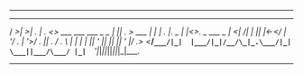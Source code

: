 _________________________________________________________________________________________
 ___  ___  ___  ___  _                       _  ___        _    ___       _  _           
/ __>|  _>| . \| . \<_> ___ ___  ___  _ _  _| || . > ___ _| |_ | . |._ _ | |<_>._ _  ___ 
\__ \| <__|  _/| | || |<_-</ | '/ . \| '_>/ . || . \/ . \ | |  | | || ' || || || ' |/ ._>
<___/`___/|_|  |___/|_|/__/\_|_.\___/|_|  \___||___/\___/ |_|  `___'|_|_||_||_||_|_|\___.
_________________________________________________________________________________________